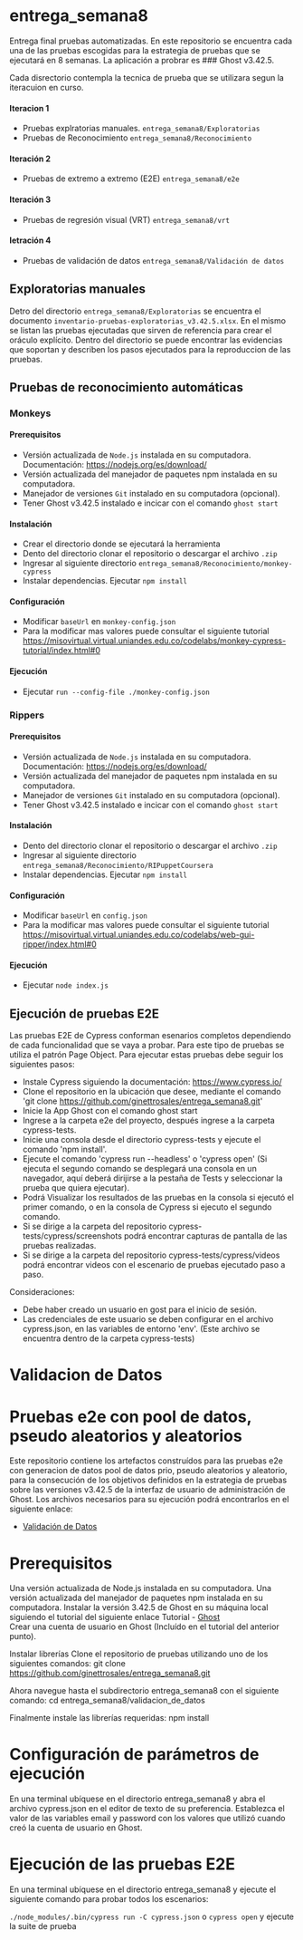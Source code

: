 # entrega_semana8
Entrega final pruebas automatizadas. En este repositorio se encuentra cada una de las pruebas escogidas para la estrategia de pruebas que se ejecutará en 8 semanas. La aplicación a probrar es ### Ghost v3.42.5.

Cada disrectorio contempla la tecnica de prueba que se utilizara segun la iteracuion en curso.

#### Iteracion 1
- Pruebas explratorias manuales. `entrega_semana8/Exploratorias`
- Pruebas de Reconocimiento `entrega_semana8/Reconocimiento`

#### Iteración 2
- Pruebas de extremo a extremo (E2E) `entrega_semana8/e2e`

#### Iteración 3
- Pruebas de regresión visual (VRT) `entrega_semana8/vrt`

#### Ietración 4
- Pruebas de validación de datos `entrega_semana8/Validación de datos`


## Exploratorias manuales

Detro del directorio `entrega_semana8/Exploratorias` se encuentra el documento `inventario-pruebas-exploratorias_v3.42.5.xlsx`. En el mismo se listan las pruebas ejecutadas que sirven de referencia para crear el oráculo explícito. Dentro del directorio se puede encontrar las evidencias que soportan y describen los pasos ejecutados para la reproduccion de las pruebas.

## Pruebas de reconocimiento automáticas
### Monkeys
#### Prerequisitos
- Versión actualizada de `Node.js` instalada en su computadora. Documentación: https://nodejs.org/es/download/
- Versión actualizada del manejador de paquetes npm instalada en su computadora.
- Manejador de versiones `Git` instalado en su computadora (opcional).
- Tener Ghost v3.42.5 instalado e incicar con el comando `ghost start`

#### Instalación
- Crear el directorio donde se ejecutará la herramienta
- Dento del directorio clonar el repositorio o descargar el archivo `.zip`
- Ingresar al siguiente directorio `entrega_semana8/Reconocimiento/monkey-cypress`
- Instalar dependencias. Ejecutar `npm install`

#### Configuración
- Modificar `baseUrl` en `monkey-config.json`
- Para la modificar mas valores puede consultar el siguiente tutorial https://misovirtual.virtual.uniandes.edu.co/codelabs/monkey-cypress-tutorial/index.html#0

#### Ejecución
- Ejecutar `run --config-file ./monkey-config.json`

### Rippers
#### Prerequisitos
- Versión actualizada de `Node.js` instalada en su computadora. Documentación: https://nodejs.org/es/download/
- Versión actualizada del manejador de paquetes npm instalada en su computadora.
- Manejador de versiones `Git` instalado en su computadora (opcional).
- Tener Ghost v3.42.5 instalado e incicar con el comando `ghost start`

#### Instalación
- Dento del directorio clonar el repositorio o descargar el archivo `.zip`
- Ingresar al siguiente directorio `entrega_semana8/Reconocimiento/RIPuppetCoursera`
- Instalar dependencias. Ejecutar `npm install`

#### Configuración
- Modificar `baseUrl` en `config.json`
- Para la modificar mas valores puede consultar el siguiente tutorial https://misovirtual.virtual.uniandes.edu.co/codelabs/web-gui-ripper/index.html#0

#### Ejecución
- Ejecutar `node index.js`

## Ejecución de pruebas E2E

Las pruebas E2E de Cypress conforman esenarios completos dependiendo de cada funcionalidad 
que se vaya a probar. Para este tipo de pruebas se utiliza el patrón Page Object.
Para ejecutar estas pruebas debe seguir los siguientes pasos:

- Instale Cypress siguiendo la documentación:  https://www.cypress.io/
- Clone el repositorio en la ubicación que desee, mediante el comando 'git clone https://github.com/ginettrosales/entrega_semana8.git'
- Inicie la App Ghost con el comando ghost start
- Ingrese a la carpeta e2e del proyecto, después ingrese a la carpeta cypress-tests.
- Inicie una consola desde el directorio cypress-tests y ejecute el comando 'npm install'.
- Ejecute el comando 'cypress run --headless' o 'cypress open' (Si ejecuta el segundo comando se desplegará una consola en un navegador, aquí deberá dirijirse a la pestaña de Tests y seleccionar la prueba que quiera ejecutar).
- Podrá Visualizar los resultados de las pruebas en la consola si ejecutó el primer comando, o en la consola de Cypress si ejecuto el segundo comando.
- Si se dirige a la carpeta del repositorio cypress-tests/cypress/screenshots podrá encontrar capturas de pantalla de las pruebas realizadas.
- Si se dirige a la carpeta del repositorio cypress-tests/cypress/videos podrá encontrar videos con el escenario de pruebas ejecutado paso a paso.

Consideraciones:
- Debe haber creado un usuario en gost para el inicio de sesión.
- Las credenciales de este usuario se deben configurar en el archivo cypress.json, en las variables de entorno 'env'. (Este archivo se encuentra dentro de la carpeta cypress-tests)

# Validacion de Datos

# Pruebas e2e con pool de datos, pseudo aleatorios y aleatorios

Este repositorio contiene los artefactos construídos para las pruebas e2e con generacion de datos pool de datos prio, pseudo aleatorios y aleatorio, para la consecución de los objetivos definidos en la estrategia de pruebas sobre las versiones v3.42.5 de la interfaz de usuario de administración de Ghost. Los archivos necesarios para su ejecución podrá encontrarlos en el siguiente enlace:

* [Validación de Datos](./validacion_de_datos/) 

# Prerequisitos
Una versión actualizada de Node.js instalada en su computadora.
Una versión actualizada del manejador de paquetes npm instalada en su computadora.
Instalar la versión 3.42.5 de Ghost en su máquina local siguiendo el tutorial del siguiente enlace Tutorial - [Ghost](https://misovirtual.virtual.uniandes.edu.co/codelabs/ghost-local-deployment/index.html#4)  
Crear una cuenta de usuario en Ghost (Incluído en el tutorial del anterior punto).

Instalar librerías
Clone el repositorio de pruebas utilizando uno de los siguientes comandos:
git clone https://github.com/ginettrosales/entrega_semana8.git

Ahora navegue hasta el subdirectorio entrega_semana8 con el siguiente comando:
cd entrega_semana8/validacion_de_datos

Finalmente instale las librerías requeridas:
npm install

# Configuración de parámetros de ejecución
En una terminal ubíquese en el directorio entrega_semana8 y abra el archivo cypress.json en el editor de texto de su preferencia. Establezca el valor de las variables email y password con los valores que utilizó cuando creó la cuenta de usuario en Ghost.

# Ejecución de las pruebas E2E
En una terminal ubíquese en el directorio entrega_semana8 y ejecute el siguiente comando para probar todos los escenarios:

`./node_modules/.bin/cypress run -C cypress.json` o `cypress open` y ejecute la suite de prueba
